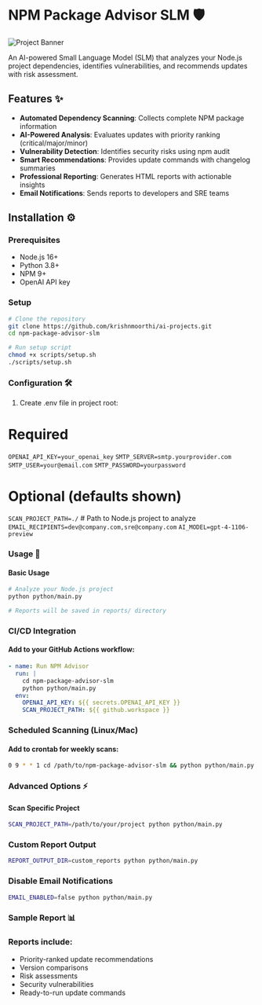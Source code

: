 # NPM Package Advisor SLM 🛡️

![Project Banner](https://i.imgur.com/JQ9w6Bk.png)

An AI-powered Small Language Model (SLM) that analyzes your Node.js project dependencies, identifies vulnerabilities, and recommends updates with risk assessment.

## Features ✨

- **Automated Dependency Scanning**: Collects complete NPM package information
- **AI-Powered Analysis**: Evaluates updates with priority ranking (critical/major/minor)
- **Vulnerability Detection**: Identifies security risks using npm audit
- **Smart Recommendations**: Provides update commands with changelog summaries
- **Professional Reporting**: Generates HTML reports with actionable insights
- **Email Notifications**: Sends reports to developers and SRE teams

## Installation ⚙️

### Prerequisites
- Node.js 16+
- Python 3.8+
- NPM 9+
- OpenAI API key

### Setup
```bash
# Clone the repository
git clone https://github.com/krishnmoorthi/ai-projects.git
cd npm-package-advisor-slm

# Run setup script
chmod +x scripts/setup.sh
./scripts/setup.sh
```
### Configuration 🛠

1. Create .env file in project root:

# Required
`OPENAI_API_KEY=your_openai_key`
`SMTP_SERVER=smtp.yourprovider.com`
`SMTP_USER=your@email.com`
`SMTP_PASSWORD=yourpassword`

# Optional (defaults shown)
`SCAN_PROJECT_PATH=./`  # Path to Node.js project to analyze
`EMAIL_RECIPIENTS=dev@company.com,sre@company.com`
`AI_MODEL=gpt-4-1106-preview`

### Usage 🚀
#### Basic Usage
```bash
# Analyze your Node.js project
python python/main.py

# Reports will be saved in reports/ directory
```
### CI/CD Integration
#### Add to your GitHub Actions workflow:
```yaml
- name: Run NPM Advisor
  run: |
    cd npm-package-advisor-slm
    python python/main.py
  env:
    OPENAI_API_KEY: ${{ secrets.OPENAI_API_KEY }}
    SCAN_PROJECT_PATH: ${{ github.workspace }}
```
### Scheduled Scanning (Linux/Mac)
#### Add to crontab for weekly scans: 
```bash
0 9 * * 1 cd /path/to/npm-package-advisor-slm && python python/main.py
```
### Advanced Options ⚡
#### Scan Specific Project
```bash
SCAN_PROJECT_PATH=/path/to/your/project python python/main.py
```
### Custom Report Output
```bash
REPORT_OUTPUT_DIR=custom_reports python python/main.py
```
### Disable Email Notifications
```bash
EMAIL_ENABLED=false python python/main.py
```
### Sample Report 📊

### Reports include:

- Priority-ranked update recommendations
- Version comparisons
- Risk assessments
- Security vulnerabilities
- Ready-to-run update commands